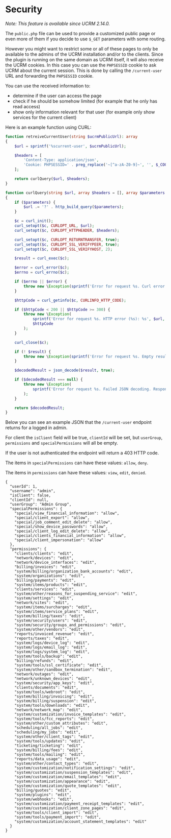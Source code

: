 # Security
*Note: This feature is available since UCRM 2.14.0.*

The `public.php` file can be used to provide a customized public page or even more of them if you decide to use `$_GET` parameters with some routing.

However you might want to restrict some or all of these pages to only be available to the admins of the UCRM installation and/or to the clients. Since the plugin is running on the same domain as UCRM itself, it will also receive the UCRM cookies. In this case you can use the `PHPSESSID` cookie to ask UCRM about the current session. This is done by calling the `/current-user` URL and forwarding the `PHPSESSID` cookie.

You can use the received information to:
- determine if the user can access the page
- check if he should be somehow limited (for example that he only has read access)
- show only information relevant for that user (for example only show services for the current client)

Here is an example function using CURL:

```php
function retreiveCurrentUser(string $ucrmPublicUrl): array
{
    $url = sprintf('%scurrent-user', $ucrmPublicUrl);

    $headers = [
        'Content-Type: application/json',
        'Cookie: PHPSESSID=' . preg_replace('~[^a-zA-Z0-9]~', '', $_COOKIE['PHPSESSID'] ?? ''),
    ];

    return curlQuery($url, $headers);
}

function curlQuery(string $url, array $headers = [], array $parameters = []): array
{
    if ($parameters) {
        $url .= '?' . http_build_query($parameters);
    }

    $c = curl_init();
    curl_setopt($c, CURLOPT_URL, $url);
    curl_setopt($c, CURLOPT_HTTPHEADER, $headers);

    curl_setopt($c, CURLOPT_RETURNTRANSFER, true);
    curl_setopt($c, CURLOPT_SSL_VERIFYPEER, true);
    curl_setopt($c, CURLOPT_SSL_VERIFYHOST, 2);

    $result = curl_exec($c);

    $error = curl_error($c);
    $errno = curl_errno($c);

    if ($errno || $error) {
        throw new \Exception(sprintf('Error for request %s. Curl error %s: %s', $url, $errno, $error));
    }

    $httpCode = curl_getinfo($c, CURLINFO_HTTP_CODE);

    if ($httpCode < 200 || $httpCode >= 300) {
        throw new \Exception(
            sprintf('Error for request %s. HTTP error (%s): %s', $url, $httpCode, $result),
            $httpCode
        );
    }

    curl_close($c);

    if (! $result) {
        throw new \Exception(sprintf('Error for request %s. Empty result.', $url));
    }

    $decodedResult = json_decode($result, true);

    if ($decodedResult === null) {
        throw new \Exception(
            sprintf('Error for request %s. Failed JSON decoding. Response: %s', $url, $result)
        );
    }

    return $decodedResult;
}
```

Below you can see an example JSON that the `/current-user` endpoint returns for a logged in admin.

For client the `isClient` field will be true, `clientId` will be set, but `userGroup`, `permissions` and `specialPermissions` will all be empty.

If the user is not authenticated the endpoint will return a 403 HTTP code.

The items in `specialPermissions` can have these values: `allow`, `deny`.

The items in `permissions` can have these values: `view`, `edit`, `denied`.

```
{
  "userId": 1,
  "username": "admin",
  "isClient": false,
  "clientId": null,
  "userGroup": "Admin Group",
  "specialPermissions": {
    "special/view_financial_information": "allow",
    "special/client_export": "allow",
    "special/job_comment_edit_delete": "allow",
    "special/show_device_passwords": "allow",
    "special/client_log_edit_delete": "allow",
    "special/clients_financial_information": "allow",
    "special/client_impersonation": "allow"
  },
  "permissions": {
    "clients/clients": "edit",
    "network/devices": "edit",
    "network/device_interfaces": "edit",
    "billing/invoices": "edit",
    "system/billing/organization_bank_accounts": "edit",
    "system/organizations": "edit",
    "billing/payments": "edit",
    "system/items/products": "edit",
    "clients/services": "edit",
    "system/other/reasons_for_suspending_service": "edit",
    "system/settings": "edit",
    "network/sites": "edit",
    "system/items/surcharges": "edit",
    "system/items/service_plans": "edit",
    "system/billing/taxes": "edit",
    "system/security/users": "edit",
    "system/security/groups_and_permissions": "edit",
    "system/other/vendors": "edit",
    "reports/invoiced_revenue": "edit",
    "reports/taxes": "edit",
    "system/logs/device_log": "edit",
    "system/logs/email_log": "edit",
    "system/logs/system_log": "edit",
    "system/tools/backup": "edit",
    "billing/refunds": "edit",
    "system/tools/ssl_certificate": "edit",
    "system/other/sandbox_termination": "edit",
    "network/outages": "edit",
    "network/unknown_devices": "edit",
    "system/security/app_keys": "edit",
    "clients/documents": "edit",
    "system/tools/webroot": "edit",
    "system/billing/invoicing": "edit",
    "system/billing/suspension": "edit",
    "system/tools/downloads": "edit",
    "network/network_map": "edit",
    "system/customization/invoice_templates": "edit",
    "system/tools/fcc_reports": "edit",
    "system/other/custom_attributes": "edit",
    "scheduling/all_jobs": "edit",
    "scheduling/my_jobs": "edit",
    "system/other/client_tags": "edit",
    "system/tools/updates": "edit",
    "ticketing/ticketing": "edit",
    "system/billing/fees": "edit",
    "system/tools/mailing": "edit",
    "reports/data_usage": "edit",
    "system/other/contact_types": "edit",
    "system/customization/notification_settings": "edit",
    "system/customization/suspension_templates": "edit",
    "system/customization/email_templates": "edit",
    "system/customization/appearance": "edit",
    "system/customization/quote_templates": "edit",
    "billing/quotes": "edit",
    "system/plugins": "edit",
    "system/webhooks": "edit",
    "system/customization/payment_receipt_templates": "edit",
    "system/customization/client_zone_pages": "edit",
    "system/tools/client_import": "edit",
    "system/tools/payment_import": "edit",
    "system/customization/account_statement_templates": "edit"
  }
}
```
